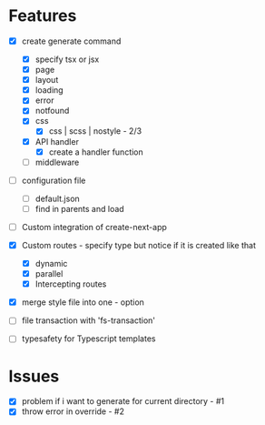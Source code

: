 # Features

- [x] create generate command

  - [x] specify tsx or jsx
  - [x] page
  - [x] layout
  - [x] loading
  - [x] error
  - [x] notfound
  - [x] css
    - [x] css | scss | nostyle - 2/3
  - [x] API handler
    - [x] create a handler function
  - [ ] middleware

- [ ] configuration file
  - [ ] default.json
  - [ ] find in parents and load
- [ ] Custom integration of create-next-app
- [x] Custom routes - specify type but notice if it is created like that
  - [x] dynamic
  - [x] parallel
  - [x] Intercepting routes
- [x] merge style file into one - option
- [ ] file transaction with 'fs-transaction'
- [ ] typesafety for Typescript templates

# Issues

- [x] problem if i want to generate for current directory - #1
- [x] throw error in override - #2

